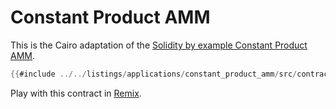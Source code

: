 # Constant Product AMM

This is the Cairo adaptation of the [Solidity by example Constant Product AMM](https://solidity-by-example.org/defi/constant-product-amm/).

```rust
{{#include ../../listings/applications/constant_product_amm/src/contracts.cairo:ConstantProductAmmContract}}
```

Play with this contract in [Remix](https://remix.ethereum.org/?#activate=Starknet&url=https://github.com/NethermindEth/StarknetByExample/blob/main/listings/applications/constant_product_amm/src/constant_product_amm.cairo).